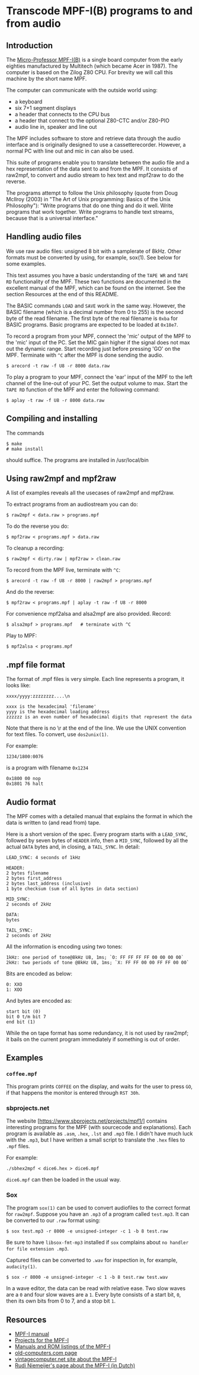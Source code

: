 Transcode MPF-I(B) programs to and from audio
=============================================

Introduction
------------

The [Micro-Professor MPF-I(B)](https://en.wikipedia.org/wiki/Micro-Professor_MPF-I)
is a single board computer from the early eighties manufactured by Multitech
(which became Acer in 1987). The computer is based on the Zilog Z80 CPU. For
brevity we will call this machine by the short name MPF.

The computer can communicate with the outside world using:
* a keyboard
* six 7+1 segment displays
* a header that connects to the CPU bus
* a header that connect to the optional Z80-CTC and/or Z80-PIO
* audio line in, speaker and line out

The MPF includes software to store and retrieve data through the audio interface
and is originally designed to use a cassetterecorder. However, a normal PC with
line out and mic in can also be used.

This suite of programs enable you to translate between the audio file and a hex
representation of the data sent to and from the MPF. It consists of
raw2mpf, to convert and audio stream to hex text and mpf2raw to do the reverse.

The programs attempt to follow the Unix philosophy (quote from Doug McIlroy
(2003) in "The Art of Unix programming: Basics of the Unix Philosophy"): "Write
programs that do one thing and do it well. Write programs that work together.
Write programs to handle text streams, because that is a universal interface."


Handling audio files
--------------------

We use raw audio files: unsigned 8 bit with a samplerate of 8kHz.  Other formats
must be converted by using, for example, sox(1). See below for some examples.

This text assumes you have a basic understanding of the `TAPE WR` and `TAPE RD`
functionality of the MPF. These two functions are documented in the
excellent manual of the MPF, which can be found on the internet. See the section
Resources at the end of this README.

The BASIC commands `LOAD` and `SAVE` work in the same way. However, the BASIC
filename (which is a decimal number from 0 to 255) is the second byte of the
read filename. The first byte of the real filename is `0xba` for BASIC programs.
Basic programs are expected to be loaded at `0x18e7`.

To record a program from your MPF, connect the 'mic' output of the MPF to the
'mic' input of the PC. Set the MIC gain higher if the signal does not max out
the dynamic range. Start recording just before pressing 'GO' on the MPF.
Terminate with `^C` after the MPF is done sending the audio.

    $ arecord -t raw -f U8 -r 8000 data.raw

To play a program to your MPF, connect the 'ear' input of the MPF to the
left channel of the line-out of your PC. Set the output volume to max. Start the
`TAPE RD` function of the MPF and enter the following command:

    $ aplay -t raw -f U8 -r 8000 data.raw


Compiling and installing
------------------------

The commands

    $ make
    # make install

should suffice. The programs are installed in /usr/local/bin


Using raw2mpf and mpf2raw
-------------------------

A list of examples reveals all the usecases of raw2mpf and mpf2raw.

To extract programs from an audiostream you can do:

    $ raw2mpf < data.raw > programs.mpf

To do the reverse you do:

    $ mpf2raw < programs.mpf > data.raw

To cleanup a recording:

    $ raw2mpf < dirty.raw | mpf2raw > clean.raw

To record from the MPF live, terminate with `^C`:

    $ arecord -t raw -f U8 -r 8000 | raw2mpf > programs.mpf

And do the reverse:

    $ mpf2raw < programs.mpf | aplay -t raw -f U8 -r 8000

For convenience mpf2alsa and alsa2mpf are also provided. Record:

    $ alsa2mpf > programs.mpf   # terminate with ^C

Play to MPF:

    $ mpf2alsa < programs.mpf


.mpf file format
----------------

The format of .mpf files is very simple. Each line represents a program, it looks like:

    xxxx/yyyy:zzzzzzzz....\n

    xxxx is the hexadecimal 'filename'
    yyyy is the hexadecimal loading address
    zzzzzz is an even number of hexadecimal digits that represent the data

Note that there is no \r at the end of the line. We use the UNIX convention for
text files. To convert, use `dos2unix(1)`.

For example:

    1234/1800:0076

is a program with filename `0x1234`

    0x1800 00 nop
    0x1801 76 halt


Audio format
------------

The MPF comes with a detailed manual that explains the format in which the
data is written to (and read from) tape.

Here is a short version of the spec. Every program starts with a `LEAD_SYNC`,
followed by seven bytes of `HEADER` info, then a `MID_SYNC`, followed by all the
actual `DATA` bytes and, in closing, a `TAIL_SYNC`. In detail:

    LEAD_SYNC: 4 seconds of 1kHz

    HEADER:
    2 bytes filename
    2 bytes first_address
    2 bytes last_address (inclusive)
    1 byte checksum (sum of all bytes in data section)

    MID_SYNC:
    2 seconds of 2kHz

    DATA:
    bytes

    TAIL_SYNC:
    2 seconds of 2kHz

All the information is encoding using two tones:

    1kHz: one period of tone@8kHz U8, 1ms; `O: FF FF FF FF 00 00 00 00`
    2kHz: two periods of tone @8kHz U8, 1ms; `X: FF FF 00 00 FF FF 00 00`

Bits are encoded as below:

    0: XXO
    1: XOO

And bytes are encoded as:

    start bit (0)
    bit 0 t/m bit 7
    end bit (1)

While the on tape format has some redundancy, it is not used by raw2mpf; it
bails on the current program immediately if something is out of order.


Examples
--------

### `coffee.mpf`

This program prints `COFFEE` on the display, and waits for the user to press `GO`,
if that happens the monitor is entered through `RST 30h`.

### sbprojects.net

The website [https://www.sbprojects.net/projects/mpf1/] contains interesting
programs for the MPF (with sourcecode and explanations). Each program is
available as `.asm`, `.hex`, `.lst` and `.mp3` file. I didn't have much luck
with the `.mp3`, but I have written a small script to translate the `.hex` files
to `.mpf` files.

For example:

    ./sbhex2mpf < dice6.hex > dice6.mpf

`dice6.mpf` can then be loaded in the usual way.

### Sox

The program `sox(1)` can be used to convert audiofiles to the correct format for
`raw2mpf`. Suppose you have an `.mp3` of a program called `test.mp3`. It can be
converted to our `.raw` format using:

    $ sox test.mp3 -r 8000 -e unsigned-integer -c 1 -b 8 test.raw

Be sure to have `libsox-fmt-mp3` installed if `sox` complains about `no handler
for file extension .mp3`.

Captured files can be converted to `.wav` for inspection in, for example,
`audacity(1)`.

    $ sox -r 8000 -e unsigned-integer -c 1 -b 8 test.raw test.wav

In a wave editor, the data can be read with relative ease. Two slow waves are a
`0` and four slow waves are a `1`. Every byte consists of a start bit, `0`, then
its own bits from 0 to 7, and a stop bit `1`.

Resources
---------

* [MPF-I manual](http://www.1000bit.it/support/manuali/multitech/MPF-I-User's-manual.pdf)
* [Projects for the MPF-I](https://www.sbprojects.net/projects/mpf1/)
* [Manuals and ROM listings of the MPF-I](http://electrickery.xs4all.nl/comp/mpf1/doc/)
* [old-computers.com page](http://www.old-computers.com/museum/computer.asp?c=479)
* [vintagecomputer.net site about the MPF-I](http://www.vintagecomputer.net/fjkraan/comp/mpf1/)
* [Rudi Niemeijer's page about the MPF-I (in Dutch)](http://www.rudiniemeijer.nl/micro-professor-mpf-1/)
